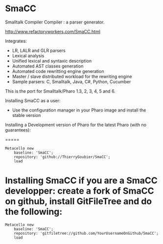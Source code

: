 SmaCC
=====

Smalltalk Compiler Compiler : a parser generator.

http://www.refactoryworkers.com/SmaCC.html

Integrates:
- LR, LALR and GLR parsers
- Lexical analysis
- Unified lexical and syntaxic description
- Automated AST classes generation
- Automated code rewritting engine generation
- Master / slave distributed workload for the rewriting engine
- Sample parsers: C, Smalltalk, Java, C#, Python, Cucumber

This is the port for Smalltalk/Pharo 1.3, 2, 3, 4, 5 and 6.

Installing SmaCC as a user:

- Use the configuration manager in your Pharo image and install the stable version

Installing a Development version of Pharo for the latest Pharo (with no guarantees):

=====
```smalltalk
Metacello new
    baseline: 'SmaCC';
    repository: 'github://ThierryGoubier/SmaCC';
    load
```

Installing SmaCC if you are a SmaCC developper: create a fork of SmaCC on github, install GitFileTree and do the following:
=====

```smalltalk
Metacello new
	baseline: 'SmaCC';
	repository: 'gitfiletree://github.com/YourUsernameOnGithub/SmaCC';
	load
```
